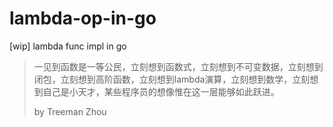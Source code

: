 # lambda-op-in-go
[wip] lambda func impl in go

> 一见到函数是一等公民，立刻想到函数式，立刻想到不可变数据，立刻想到闭包，立刻想到高阶函数，立刻想到lambda演算，立刻想到数学，立刻想到自己是小天才，某些程序员的想像惟在这一层能够如此跃进。
> 
> 
> by Treeman Zhou
